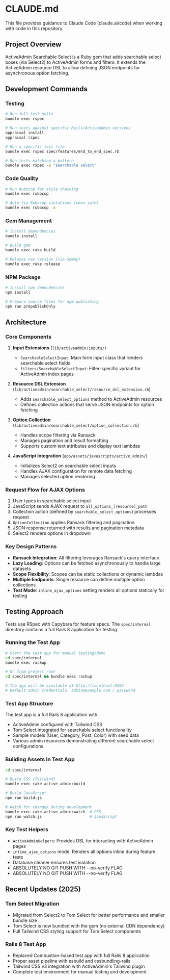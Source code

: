 # CLAUDE.md

This file provides guidance to Claude Code (claude.ai/code) when working with code in this repository.

## Project Overview

ActiveAdmin Searchable Select is a Ruby gem that adds searchable select boxes (via Select2) to ActiveAdmin forms and filters. It extends the ActiveAdmin resource DSL to allow defining JSON endpoints for asynchronous option fetching.

## Development Commands

### Testing
```bash
# Run full test suite
bundle exec rspec

# Run tests against specific Rails/ActiveAdmin versions
appraisal install
appraisal rspec

# Run a specific test file
bundle exec rspec spec/features/end_to_end_spec.rb

# Run tests matching a pattern
bundle exec rspec -e "searchable select"
```

### Code Quality
```bash
# Run Rubocop for style checking
bundle exec rubocop

# Auto-fix Rubocop violations (when safe)
bundle exec rubocop -a
```

### Gem Management
```bash
# Install dependencies
bundle install

# Build gem
bundle exec rake build

# Release new version (via Semmy)
bundle exec rake release
```

### NPM Package
```bash
# Install npm dependencies
npm install

# Prepare source files for npm publishing
npm run prepublishOnly
```

## Architecture

### Core Components

1. **Input Extensions** (`lib/activeadmin/inputs/`)
   - `SearchableSelectInput`: Main form input class that renders searchable select fields
   - `filters/SearchableSelectInput`: Filter-specific variant for ActiveAdmin index pages

2. **Resource DSL Extension** (`lib/activeadmin/searchable_select/resource_dsl_extension.rb`)
   - Adds `searchable_select_options` method to ActiveAdmin resources
   - Defines collection actions that serve JSON endpoints for option fetching

3. **Option Collection** (`lib/activeadmin/searchable_select/option_collection.rb`)
   - Handles scope filtering via Ransack
   - Manages pagination and result formatting
   - Supports custom text attributes and display text lambdas

4. **JavaScript Integration** (`app/assets/javascripts/active_admin/`)
   - Initializes Select2 on searchable select inputs
   - Handles AJAX configuration for remote data fetching
   - Manages selected option rendering

### Request Flow for AJAX Options

1. User types in searchable select input
2. JavaScript sends AJAX request to `all_options_[resource]_path` 
3. Collection action (defined by `searchable_select_options`) processes request
4. `OptionCollection` applies Ransack filtering and pagination
5. JSON response returned with results and pagination metadata
6. Select2 renders options in dropdown

### Key Design Patterns

- **Ransack Integration**: All filtering leverages Ransack's query interface
- **Lazy Loading**: Options can be fetched asynchronously to handle large datasets
- **Scope Flexibility**: Scopes can be static collections or dynamic lambdas
- **Multiple Endpoints**: Single resource can define multiple option collections
- **Test Mode**: `inline_ajax_options` setting renders all options statically for testing

## Testing Approach

Tests use RSpec with Capybara for feature specs. The `spec/internal` directory contains a full Rails 8 application for testing.

### Running the Test App

```bash
# Start the test app for manual testing/demo
cd spec/internal
bundle exec rackup

# Or from project root
cd spec/internal && bundle exec rackup

# The app will be available at http://localhost:9292
# Default admin credentials: admin@example.com / password
```

### Test App Structure

The test app is a full Rails 8 application with:
- ActiveAdmin configured with Tailwind CSS
- Tom Select integrated for searchable select functionality
- Sample models (User, Category, Post, Color) with seed data
- Various admin resources demonstrating different searchable select configurations

### Building Assets in Test App

```bash
cd spec/internal

# Build CSS (Tailwind)
bundle exec rake active_admin:build

# Build JavaScript
npm run build:js

# Watch for changes during development
bundle exec rake active_admin:watch  # CSS
npm run watch:js                     # JavaScript
```

### Key Test Helpers

- `ActiveAdminHelpers`: Provides DSL for interacting with ActiveAdmin pages
- `inline_ajax_options` mode: Renders all options inline during feature tests
- Database cleaner ensures test isolation
- ABSOLUTELY NO GIT PUSH WITH --no-verify FLAG
- ABSOLUTELY NO GIT PUSH WITH --no-verify FLAG

## Recent Updates (2025)

### Tom Select Migration
- Migrated from Select2 to Tom Select for better performance and smaller bundle size
- Tom Select is now bundled with the gem (no external CDN dependency)
- Full Tailwind CSS styling support for Tom Select components

### Rails 8 Test App
- Replaced Combustion-based test app with full Rails 8 application
- Proper asset pipeline with esbuild and cssbundling-rails
- Tailwind CSS v3 integration with ActiveAdmin's Tailwind plugin
- Complete test environment for manual testing and development